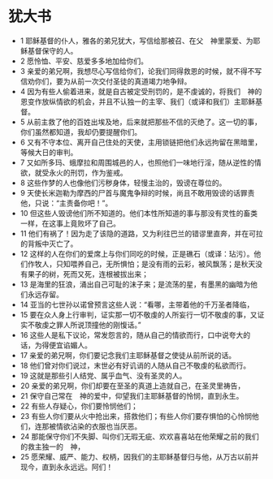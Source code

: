 # 犹大书
- 1 耶稣基督的仆人，雅各的弟兄犹大，写信给那被召、在父　神里蒙爱、为耶稣基督保守的人。
- 2 愿怜恤、平安、慈爱多多地加给你们。
- 3 亲爱的弟兄啊，我想尽心写信给你们，论我们同得救恩的时候，就不得不写信劝你们，要为从前一次交付圣徒的真道竭力地争辩。
- 4 因为有些人偷着进来，就是自古被定受刑罚的，是不虔诚的，将我们　神的恩变作放纵情欲的机会，并且不认独一的主宰、我们（或译和我们）主耶稣基督。
- 5 从前主救了他的百姓出埃及地，后来就把那些不信的灭绝了。这一切的事，你们虽然都知道，我却仍要提醒你们。
- 6 又有不守本位、离开自己住处的天使，主用锁链把他们永远拘留在黑暗里，等候大日的审判。
- 7 又如所多玛、蛾摩拉和周围城邑的人，也照他们一味地行淫，随从逆性的情欲，就受永火的刑罚，作为鉴戒。
- 8 这些作梦的人也像他们污秽身体，轻慢主治的，毁谤在尊位的。
- 9 天使长米迦勒为摩西的尸首与魔鬼争辩的时候，尚且不敢用毁谤的话罪责他，只说：“主责备你吧！”。
- 10 但这些人毁谤他们所不知道的。他们本性所知道的事与那没有灵性的畜类一样，在这事上竟败坏了自己。
- 11 他们有祸了！因为走了该隐的道路，又为利往巴兰的错谬里直奔，并在可拉的背叛中灭亡了。
- 12 这样的人在你们的爱席上与你们同吃的时候，正是礁石（或译：玷污）。他们作牧人，只知喂养自己，无所惧怕；是没有雨的云彩，被风飘荡；是秋天没有果子的树，死而又死，连根被拔出来；
- 13 是海里的狂浪，涌出自己可耻的沫子来；是流荡的星，有墨黑的幽暗为他们永远存留。
- 14 亚当的七世孙以诺曾预言这些人说：“看哪，主带着他的千万圣者降临，
- 15 要在众人身上行审判，证实那一切不敬虔的人所妄行一切不敬虔的事，又证实不敬虔之罪人所说顶撞他的刚愎话。”
- 16 这些人是私下议论，常发怨言的，随从自己的情欲而行，口中说夸大的话，为得便宜谄媚人。
- 17 亲爱的弟兄啊，你们要记念我们主耶稣基督之使徒从前所说的话。
- 18 他们曾对你们说过，末世必有好讥诮的人随从自己不敬虔的私欲而行。
- 19 这就是那些引人结党、属乎血气、没有圣灵的人。
- 20 亲爱的弟兄啊，你们却要在至圣的真道上造就自己，在圣灵里祷告，
- 21 保守自己常在　神的爱中，仰望我们主耶稣基督的怜悯，直到永生。
- 22 有些人存疑心，你们要怜悯他们；
- 23 有些人你们要从火中抢出来，搭救他们；有些人你们要存惧怕的心怜悯他们，连那被情欲沾染的衣服也当厌恶。
- 24 那能保守你们不失脚、叫你们无瑕无疵、欢欢喜喜站在他荣耀之前的我们的救主独一的　神，
- 25 愿荣耀、威严、能力、权柄，因我们的主耶稣基督归与他，从万古以前并现今，直到永永远远。阿们！
